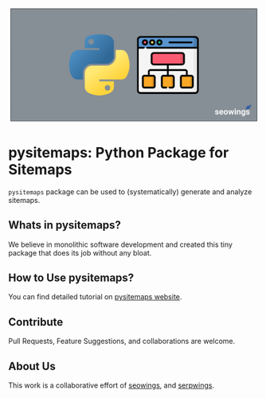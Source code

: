 ![pysitemaps feature image](docs/img/feature-image.png)

# pysitemaps: Python Package for Sitemaps

``pysitemaps`` package can be used to (systematically) generate and analyze sitemaps.

## Whats in pysitemaps?

We believe in monolithic software development and created this tiny package that does its job without any bloat. 

## How to Use pysitemaps?

You can find detailed tutorial on [pysitemaps website](https://pysitemaps.pages.dev/).

## Contribute

Pull Requests, Feature Suggestions, and collaborations are welcome.

## About Us

This work is a collaborative effort of [seowings](https://serpwings.com/), and [serpwings](https://serpwings.com/).
